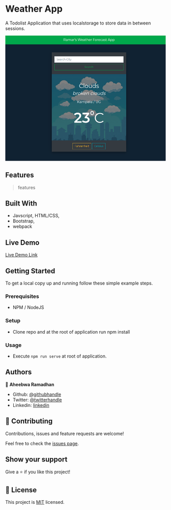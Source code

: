 # Weather App
A Todolist Application that uses localstorage to store data in between sessions.

![screenshot](./app_screenshot.png)

## Features
> features 


## Built With

- Javscript, HTML/CSS,
- Bootstrap,
- webpack

## Live Demo

[Live Demo Link](https://raheebwa.com/mv-weather-app)


## Getting Started

To get a local copy up and running follow these simple example steps.

### Prerequisites
* NPM / NodeJS

### Setup
* Clone repo and at the root of application run npm install

### Usage

* Execute `npm run serve` at root of application.


## Authors

👤 **Aheebwa Ramadhan**

- Github: [@githubhandle](https://github.com/raheebwa)
- Twitter: [@twitterhandle](https://twitter.com/raheebwa)
- Linkedin: [linkedin](https://linkedin.com/aheebwaramadhan)


## 🤝 Contributing

Contributions, issues and feature requests are welcome!

Feel free to check the [issues page](issues/).

## Show your support

Give a ⭐️ if you like this project!

## 📝 License

This project is [MIT](lic.url) licensed.
